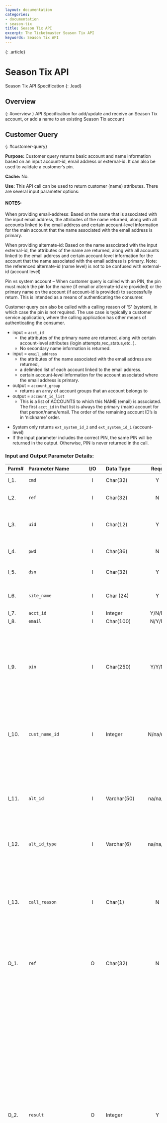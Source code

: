 ```yaml
---
layout: documentation
categories:
- documentation
- season-tix
title: Season Tix API
excerpt: The Ticketmaster Season Tix API
keywords: Season Tix API
---
```


{: .article}
# Season Tix API

Season Tix API Specification
{: .lead}

## Overview
{: #overview }
API Specification for add/update and receive an Season Tix account, or add a name to an existing Season Tix account

## Customer Query
{: #customer-query}

**Purpose:** Customer query returns basic account and name information based on an input account-id, email address or external-id.   It can also be used to validate a customer’s pin.

**Cache:** No.

**Use:** This API call can be used to return customer (name) attributes.  There are several input parameter options:

#### NOTES:
When providing email-address:  Based on the name that is associated with the input email address, the attributes of the name returned, along with all accounts linked to the email address and certain account-level information for the main account that the name associated with the email address is primary.

When providing alternate-id:  Based on the name associated with the input external-id, the attributes of the name are returned, along with all accounts linked to the email address and certain account-level information for the account that the name associated with the email address is primary.    Note: the referenced alternate-id (name level) is not to be confused with external-id (account level)

Pin vs system account – When customer query is called with an PIN, the pin must match the pin for the name (if email or alternate-id are provided) or the primary name on the account (if account-id is provided) to successfully return.  This is intended as a means of authenticating the consumer.    

Customer query can also be called with a calling reason of 'S' (system), in which case the pin is not required.    The use case is typically a customer service application, where the calling application has other means of authenticating the consumer.

-	input = `acct_id`
    *	the attributes of the primary name are returned, along with certain account-level attributes (login attempts,rec_status,etc. ).
    *	No secondary name information is returned.
-	input = `email_address`
    * the attributes of the name associated with the email address are returned,
    * a delimited list of each account linked to the email address.
    *	certain account-level information for the account associated where the email address is primary.
-	output = `account_group`
    *	returns an array of account groups that an account belongs to
-	output = `account_id_list`
    *	This is a list of ACCOUNTS to which this NAME (email) is associated.  The first `acct_id` in that list is always the primary (main) account for that person/name/email.  The order of the remaining account ID’s is in ‘nickname’ order.
	
+	System only returns `ext_system_id_2` and `ext_system_id_1` (account-level)
+	If the input parameter includes the correct PIN, the same PIN will be returned in the output.  Otherwise, PIN is never returned in the call.


### Input and Output Parameter Details:

|Parm#	| Parameter Name	     |I/O	   |Data Type  |	Reqd	| Description|
|:------|:---------------------|:-----:|:----------|:------:|:-----------|
|I_1.		|`cmd`	|I|	Char(32)	|Y|	Always "customer_query"  |
|I_2.		|`ref`	|I|	Char(32)	|N|	Reference attribute; echoed to result |
|I_3.		|`uid`	|I|	Char(12)	|Y|	User ID (used on connection to DB). <br/> Uid will be provided by TM |
|I_4.		|`pwd`	|I|	Char(36)	|N|	If password is passed, it will be enforced. |
|I_5.		|`dsn`	|I|	Char(32)	|Y|	Data Source Name (e.g. DB) to connect to |
|I_6.		|`site_name`	|I|	Char (24)	|Y|	Identifies the web-site the consumer is logging in from |
|I_7.		|`acct_id`	|I|	Integer	|Y/N/N| Account ID |
|I_8.		|`email`	|I|	Char(100)	|N/Y/N|	Email address |
|I_9.		|`pin`	|I|	Char(250)	|Y/Y/N|	Personal Identification Number (e.g. password). PIN must match either the consumer PIN (on account) –or- a "system" PIN that can be derived from the input email address or acct_id. |  
|I_10.		|`cust_name_id`	|I|	Integer	|N/na/na|	Used in conjunction with acct_id, to get the customer information that is not the primary information on the account. |
|I_11.		|`alt_id`	|I|	Varchar(50)	|na/na/Y|	Optional search by Alternate Id.  Only used if neither acct_id nor email is provided.   If this is provided, can further limit by alt_id_type. alt_id is ignored if email or acct_id is provided |
|I_12.		|`alt_id_type`	|I|	Varchar(6)	|na/na/N|	Only used with input of  alt_id |
|I_13.		|`call_reason`	|I|	Char(1)	|N|	A call reason of "S" means that it is a call generated by an external system, rather than the actual consumer.  For this call reason, the PIN is not required.  The consumer pin is also not returned in these cases. Required when only alt_id is provided. |
|O_1.		|`ref`	|O|	Char(32)	|N|	Reference attribute; echoed from request |
|O_2.		|`result`	|O|	Integer	|Y|	Result (return code) <br/>`0` – OK. Customer record found and returned <br/>`5020` – Account Locked – too many invalid attempts <br/>`5021` – Required input field not supplied <br/>`5022` – Account does not have a PIN established <br/>`5023` – PIN does not match <br/>`5024` – Account/Email not found <br/>`10681` – cust_name_id doesn’t exist on acct_id <br/>`10682` – cust_name_id doesn’t match email <br/>`10684` – No record for alt_id <br/>`10685` – Multiple records for alt_id (only value returned is list of acct_ids that alt_id is found on) <br/>`10699` – Temporary Password (PIN), must be updated <br/>`11775` - Email address not in valid state. <br/>All others – Internal error |
|O_3.		|`sql_code`	|O|	Integer	|Y|	SQL Return Code |
|O_4.		|`error_detail`	|O|	Varchar(250)	|N|	English description of any generated errors |
| |`customer`	|O|	Structure {	|Y|	Structure of  "customer" data |
|O_5.		|`acct_id`		||Integer	|Y|	Account ID |
|O_6.		|`name_first`	||	Char(40)	|N|	First Name |
|O_7.		|`name_mi`		||Char(40	|N|	Middle Initial |
|O_8.		|`name_last`	||	Char(80)	|Y/N|	Last Name.  Either Last Name or Company Name are required, depending on the value for name_type. |
|O_9.		|`title`		||Char(30)	|N|	Title |
|O_10.		|`company_name`||		Varchar(100)	|N/Y|	Company Name |
|O_11.		|`street_addr_1`||		Char(40)	|N|	Street Address – line 1 |
|O_12.		|`street_addr_2`||	Char(40)	|N|	Street Address – line 2 |
|O_13.		|`city`||		Char(20)	|N|	City |
|O_14.		|`state`||		Char(2)	|N|	State |
|O_15.		|`zip`||		Char(10)	|N|	Zip Code |
|O_16.		|`country`||		Char(8)	|N|	Country |
|O_17.		|`phone_day`||		Char(15)	|N|	Phone Number – daytime (not formatted – strip all spaces, dashes, parens, etc.) |
|O_18.		|`phone_eve`||		Char(15)	|N|	Phone Number – evening |
|O_19.		|`phone_fax`||		Char(10)	|N|	Phone Number – FAX |
|O_20.		|`phone_cell`||		Char(15)	|N|	Phone Number – Cell |
|O_21.		|`phone_alt1`||		Char(15)	|N|	Phone Number – alternate 1 | 
|O_22.		|`phone_alt2`||		Char(15)	|N|	Phone Number – alternate 2 |
|O_23.		|`email`||		Char(100)	|N|	E-mail address |
|O_24.		|`birth_date`||		Date	|N|	Birth date |
|O_25.		|`gender`||		Char(1)	|N|	Gender (Male, Female) |
|O_26.		|`ext_system_id_1`|| 		Char(10)	|N|	ID for linkage to an external system (1 of 2). This attribute is associated with an account. |
|O_27.		|`ext_system_id_2`|	|	Char(10)	|N|	ID for linkage to an external system (2 of 2). This attribute is associated with an account. |
|O_28.		|`add_date`| 	|	Date	|Y|	Date the customer was added to the system (Note that this column is not available to the Customer_Add or Customer_Update API calls) |
|O_29.		|`acct_type`| |		Char(20)	|Y|	Account type (Note that this column is not available to the Customer_Add or Customer_Update API calls) |
|O_30.		|`email_optout`|	|	Boolean	|N|	Option to not receive email from client (1 = Opt Out) |
|O_31.		|`email_deliv_opt`|	|	Char(1)	|N|	Option to how to get email delivered <br/>H – HTML <br/>T – Text |
|O_32.		|`text_on_mobile_phone`||		Boolean	|N|	Does this consumer allow text messages to be sent to their mobile phone? (0 = No, 1 = Yes) |
|O_33.		|`name_type`|	|	Char(1)	|N|	Is name an "I"ndividual or a "C"ompany <br/>** not allowed on customer_update. |
|O_34.		|`acct_access_level`|	|	Char(1)	|N|	AccountManager Access Level: "F" is full, "R" is restricted., other values TBD.  Defaults to "F" |
|O_35.		|`cust_name_id`||		Integer	|Y|	id of the customer. |
||	`array of alternate ids` |      |{|		| Alt_id_array |
|O_36.		|`alt_id_type`|		|Char(6)	|N|	Name of alternate ID. This attribute is associated with a customer name. |
|O_37.		|`alt_id`|		|Varchar(50)	|N|	Value of alternate ID. This attribute is associated with a customer name. |
|O_38.		|`alt_id_comment`|		|Varchar(100)	|N|	Comment associated with alternate ID |
|O_39.		|`alt_id_action`|		|Char(1)	|N|	Only applies to Customer_Update <br/> ‘A’ to add the alt_id (default)<br/> ‘D’ to delete an existing alt_id |
|         |   | |}  ||		** end of "alternate IDs ** (alt_id_array) |
|         |   | |}	||	** End of  "customer" structure ** |
|O_40.		|`logon_attempts`	|O|	Integer	|Y|	Number of invalid logon attempts  (including this attempt) | 
|O_41.		|`change_pin`	|O|	Boolean	|N|	Force the user to change their PIN (1 = Force change) |
|O_42.		|`other_info_1`	|O|	Char(100)	|N|	acct level free form information |
|O_43.		|`other_info_2`	|O|	Char(100)	|N|	acct level free form information |
|O_44.		|`other_info_3`	|O|	Char(100)	|N|	acct level free form information |
|O_45.		|`other_info_4`	|O|	Char(100)	|N|	acct level free form information |
|O_46.		|`other_info_5`	|O|	Char(100)	|N|	acct level free form information | 
|O_47.		|`other_info_6`	|O|	Char(100)	|N|	acct level free form information |
|O_48.		|`other_info_7`	|O|	Char(100)	|N|	acct level free form information |
|O_49.		|`other_info_8`	|O|	Char(100)	|N|	acct level free form information |
|O_50.		|`other_info_9`	|O|	Char(100)	|N|	acct level free form information |
|O_51.		|`other_info_10`	|O|	Char(100)	|N|	acct level free form information |
|O_52.		|`account_id_list`	|O|	Long varchar	|Y|	Comma delimited list of accounts that input acct id or email is found on.   Only meaningful when email or alt_id is input. |
|O_53.		|`account_nickname`	|O|	Varchar(40)	|Y|	List of Nicknames for account that this customer is associated with |
|O_54.		|`other_info_11`	|O|	Char(100)	|N|	acct level free form information |
|O_55.		|`other_info_12`	|O|	Char(100)	|N|	acct level free form information |
|O_56.		|`other_info_13`	|O|	Char(100)	|N|	acct level free form information |
|O_57.		|`other_info_14`	|O|	Char(100)	|N|	acct level free form information |
|O_58.		|`other_info_15`	|O|	Char(100)	|N|	acct level free form information |
|O_59.		|`other_info_16`	|O|	Char(100)	|N|	acct level free form information |
|O_60.		|`other_info_17`	|O|	Char(100)	|N|	acct level free form information |
|O_61.		|`other_info_18`	|O|	Char(100)	|N|	acct level free form information |
|O_62.		|`other_info_19`	|O|	Char(100)	|N|	acct level free form information |
|O_63.		|`other_info_20`	|O|	Char(100)	|N|	acct level free form information |
|O_64.		|`rec_status`	|O|	Varchar(20)	||	Rec Status |
|O_65.		|`rec_status_list`	|O|	Long Varchar	||	Comma delimited list of rec status that input acct id or email is found on. Only meaningful when Account_id_list is populated. |
|| `array of account group ids` 	| |{|		| account_groups |
|O_66.		|`account_group`		|Integer	|N|	Account Group ID (aka Membership ID) that this consumer is a member of |
|||       |}|    |		** end of "Account Group IDs" ** (account_groups) |


### Sample JSON Call - using [acct_id]:

{% highlight http %}
POST /url HTTP/1.1
Content-Type: application/json;

{
  "header": {
    "ver": 1,
    "src_sys_type": 2,
    "src_sys_name": "test",
    "archtics_version": "V999"
  },
  "command1": {
    "cmd": "customer_query",
    "ref": "optional-reference",
    "uid": "user99",
    "dsn": "apigee",
    "site_name": "vanilla",
    "acct_id": 100479,
    "call_reason": "S"
  }
}
{% endhighlight %}

### Sample JSON Call - using [alt_id] and [alt_id_type]:

{% highlight http %}
POST /url HTTP/1.1
Content-Type: application/json;

{
  "header": {
    "ver": 1,
    "src_sys_type": 2,
    "src_sys_name": "test",
    "archtics_version": "V999"
  },
  "command1": {
    "cmd": "customer_query",
    "uid": "user99",
    "dsn": "apigee",
    "alt_id": "LOYALTY-123",
    "alt_id_type": "LOY",
    "call_reason": "S"
  }
}
{% endhighlight %}

### Sample JSON Call - using [PIN]:
{% highlight http %}
POST /url HTTP/1.1
Content-Type: application/json;

{
  "header": {
    "ver": 1,
    "src_sys_type": 2,
    "src_sys_name": "test",
    "archtics_version": "V999"
  },
  "command1": {
    "cmd": "customer_query",
     "ref": "optional-123",
     "uid": "user99",
     "dsn": "apigee",
     "site_name": "vanilla",
     "acct_id": 100479,
     "pin": "123123"
  }
}
{% endhighlight %}

### Sample JSON Call - using [email address]:

{% highlight http %}
POST /url HTTP/1.1
Content-Type: application/json;

{
  "header": {
    "ver": 1,
    "src_sys_type": 2,
    "src_sys_name": "test",
    "archtics_version": "V999"
  },
  "command1": {
    "cmd": "customer_query",
    "ref": "optional-123",
    "uid": "user99",
    "dsn": "apigee",
    "site_name": "vanilla",
    "email": "john.q@mailinator.com ",
    "call_reason": "S"
  }
}
{% endhighlight %}

### Sample JSON Response [same JSON response for each of the API commands above]:

{% highlight http %}
HTTP/1.1 200 OK
Content-Type: application/json;charset=UTF-8

{
  "command1": {
      "cmd": "customer_query",
      "account_groups": [
        {
          "account_group": "0"
        },
        {
          "account_group": "1"
        }
      ],
      "logon_attempts": 0,
      "account_id_list": "100479",
      "customer": {
        "name_type": "I",
        "phone_fax": "5310869753",
        "name_mi": "Q",
        "add_date": "2016-04-11",
        "name_last": "Public",
        "email_deliv_opt": "H",
        "zip": "43201",
        "acct_access_level": "F",
        "acct_type": "Personal",
        "state": "OH",
        "acct_id": 100479,
        "owner_name": "John Q. Public",
        "cust_name_id": "2",
        "country": "USA",
        "name_first": "John",
        "email_optout": 0,
        "city": "Columbus",
        "text_on_mobile_phone": 0,
        "phone_day": "9876543210",
        "phone_eve": "7654321098",
        "street_addr_2": "Apt 307",
        "street_addr_1": "85 Treetop Lane",
        "email": "john.q@mailinator.com"
      },
      "change_pin": 0,
      "rec_status": "Active",
      "result": 0,
      "ref": "optional-reference",
      "sql_code": 0
    },
    "header": {
      "src_sys_type": 2,
      "archtics_version": "V999",
      "ver": 1,
      "src_sys_name": "test",
      "ats_version": "4.23.3",
      "result": 0
    }
}
{% endhighlight %}

## Event Details
{: #event-details}

**Purpose:** Returns a list of events and event attributes.

**Cache:**	Yes.  Refresh 1-2 times per day (depending on expected number of event updates)

**Use:** This API call can be used to return:

1.	All events in the database
2.	A specific event or list of events.
  - `event_filter_type` : "L"
  - `event_filter` : "EVENT01,EVENT02,EVENT03" (Note: no space after the comma)
3.	A specific number of events (e.g. 45)
  - `count` : 45
4.	A specific number of events (e.g. 200) starting with a specific event (e.g. EVENT999)
  - `prev_event_name` : "EVENT999",
  - `count`: 200
5.	All events in a specific item set
  - `event_filter_type` : "S"
  - `event_filter` : "2014_Basketball"


#### NOTES:
1.	The events are returned in alphabetical order by event_name.
2.	Plan events are also included in the result set.  The event_name parameter will be the Plan Name, and the `events_in_plan` array will display all events within that plan.

### Frequency of operation:
This API call can be made 1-2 times per day, or as Season Tix events are added or changed.

### Incremental or Comprehensive Data:
This API will return comprehensive data.

### Data Delivery:
  - Data content: the API will return a separate array of information for each event.
  - Approximate size of a single "record": about 750 characters per event
  - Retrieve the next "batch" of records:  use the `prev_event_name` input parameter
  - "last record" indicator: n/a
  - Request for previously received data:  n/a
  - Duplicate data: the calling system is responsible for de-duplicating data.
  - Time zone: All times are relative to the client's venue or arena.

### Input and Output Parameter Details:

|Parm#	| Parameter Name	     |I/O	   |Data Type  |	Reqd	| Description|
|:------|:---------------------|:-----:|:----------|:------:|:-----------|
|I_1.		|`cmd`	|I|	Char(32)	|Y|	Always “event_details”  |
|I_2.		|`ref`	|I|	Char(32)	|N| Reference attribute; echoed to result |
|I_3.		|`uid`	|I|	Char(12)	|Y|	User ID (used on connection to DB). <br/> Uid will be provided by TM |
|I_4.		|`dsn`	|I|	Char(32)	|Y|	Data Source Name (e.g. DB) to connect to (apigee) |
|I_5.		|`site_name`	|I|	Char (24)	|N|	Identifies the web-site the consumer is logging in from. <br/> If provided, then the list of events returned by this call will be limited to those in the organization to which this site is attached. If not provided, then all events will be returned. |
|I_6.		|`prev_event_name`	|I|	Char (8)|N| The last event name retrieved on the previous SP call.  This allows the SP to be called in a loop and return all events. Use spaces or NULL on the 1st call to get the 1st event |
| I_7.  |	`count`	|I| Integer	|N|	Limits the number of event records to be returned.  Default = 500.|
| I_8.  |	`event_filter`	|I|	Long Varchar	|N/Y|	Name of item set, or comma-delimited list of event names. <br/> If not provided, then all events will be returned. <br/> If event_filter_type = 'S', then event_filter will refer to an item set. <br/> If event_filter_type = 'L', then event_filter will contain a comma-delimited list of event names.|
| I_9.  |	`event_filter_type`|	I|	Char(1)|	N/Y|	Type of event filter Required if event_filter is included NULL = All events will be returned (current behavior) <br/> S = Event selector <br/> L = List of event names|
|O_1.		|`ref`	|O|	Char(32)	|N|	Reference attribute; echoed from request |
|O_2.		|`result`	|O|	Integer	|Y|	Result (return code) <br/>`5211` – Invalid “site_name” <br/>`5231` – No events found <br/>`11075` – Return data size exceeds 250000 byte limit <br/>All others – Internal error |
|O_3.		|`sql_code`	|O|	Integer	|Y|	SQL Return Code |
|O_4.		|`error_detail`	|O|	Varchar(250)	|N|	English description of any generated errors |
|O_5.		|`count`	|O|	Integer	|Y|	Actual number of event records returned|
|       |`customer`	|O|	Array [	|Y|	Array of event results |
|O_6.   | `event_name`	|O|	Char(8)	|Y|	Event name|
|O_7.   | `event_name_inet`	|O|	Varchar(50)	|Y|	Event name – specifically for online display|
|O_8.   |	`event_description`	|O|	Varchar(255)	|N|	Event description – specifically for online display|
|O_9.   |	`inet_event_text`	|O|	Long varchar	|N|	Event text.  Can be long description of event.|
|O_10.  |	`plan_type`	|O|	Char(1)	|Y|	Plan Type <br/>S = Same seat (static) plan <br/>N = Single event (not a plan)|
|O_11.  |`total_events`	|O|	Integer	|Y|	Number of events in a plan|
|O_12.  |`event_date`	|O|	Date	|N|	Event Date|
|O_13.	|`event_time`	|O|	Time	|N|	Event Time|
|O_14.	|`performer`	|O|	Char(50)	|Y|	Performer / opponent (sports) name|
|O_15.	|`organization`	|O|	Char(16)	|Y|	Owning organization|
|O_16.	|`venue_name`	|O|	Char(30)	|Y|	Arena (venue) Name|
|O_17.	|`manifest_name`	|O|	Char(64)	|Y|	Manifest Name|
|O_18.	|`season_name`  	|O|	Varchar(80)	|Y|	Season Name|
|O_19.	|`event_category`	|O|	char(1)	|Y|	Event category <br/>E	Event (standard, seated event) <br/>P	Parking <br/>O	Other |
|O_20.	|`event_duration`	|O|	Integer	|N| Approximate duration (in minutes) of the event |
|O_21.	|`url`	|O|	Char(255)	|N|	URL for linking to another site for additional event information |
|O_22.	|`major_cat`	|O|	char(64)	|N|	Event Major Category |
|O_23.	|`minor_cat`	|O|	char(64)	|N|	Event Minor Category |
|O_24.	|`thumbnail_image_name`	|O|	Varchar(100)	|N|	Image name – thumbnails. <br/> This name will be used to look up the actual image stored on the web side.|
|O_25.	|`small_image_name`	|O|	Varchar(100)	|N|	Image name - small |
|O_26.	|`large_image_name`	|O|	Varchar(100)	|N|	Image name - large |
|O_27.	|`allow_singles`	|O|	Char(1)	|Y|	N- Do not allow a transaction that would create a single seat. <br/>Y – It is permissible to create a single, but should still be avoided when possible. |
|O_28.	|`event_onsale_date`	|O|	datetime	|N|	Start date & time of when event is “on-sale”.  This is the INET on-sale, or the Season Tix on-sale if INET is not set.  If neither are set, no value is returned.  Format:  YYYY-MM-DD HH:MM |
|O_29.	|`event_offsale_date`	|O|	datetime	|N|	End date & time of when event is “off-sale” |
| |`events_in_plan`	|O|	Array [	|N|	Array of events in a static plan |
|O_30.  |`event_name`	|O|	Char(8)	|N|	Event Name |
|       |             | | &nbsp;&nbsp; ]   | |	** End of “events_in_plan” array ** |
|       |             | | ]	      | |	** End of “events” array **         |

>[Request](#req)
>[Response](#res)
{: .reqres}

{% highlight http %}
POST /url HTTP/1.1
Content-Type: application/json;

{
  "header": {
    "ver": 1,
    "src_sys_type": 2,
    "src_sys_name": "testing",
    "archtics_version": "V999"
  },
  "command1": {
    "cmd": "event_details",
    "event_filter": "Event01,Event02",
    "event_filter_type": "L",
    "uid": "user99",
    "dsn": "apigee"
  }
}
{% endhighlight %}

{% highlight http %}
HTTP/1.1 200 OK
Content-Type: application/json;charset=UTF-8

{
  "command1": {
    "count": 2,
    "result": 0,
    "events": [
      {
        "event_duration": 180,
        "organization": "VANILLA",
        "plan_type": "N",
        "event_description": "Apigee Test Event #1",
        "minor_cat": "BASKETBALL",
        "event_name": "EVENT01",
        "major_cat": "SPORTS",
        "total_events": 1,
        "multiple_seats_per_pid": "N",
        "season_name": "Apigee Testing Season",
        "allow_singles": "Y",
        "manifest_name": "Test Manifest",
        "event_time": "20:00",
        "venue_name": "Arena",
        "performer": "Opposing Team #1",
        "event_category": "E",
        "event_date": "2016-05-01",
        "archtics_venue_id": "1"
      },
      {
        "event_duration": 180,
        "organization": "VANILLA",
        "plan_type": "N",
        "event_description": "Apigee Test Event #2",
        "minor_cat": "BASKETBALL",
        "event_name": "EVENT02",
        "major_cat": "SPORTS",
        "total_events": 1,
        "multiple_seats_per_pid": "N",
        "season_name": "Apigee Testing Season",
        "allow_singles": "Y",
        "manifest_name": "Test Manifest",
        "event_time": "18:00",
        "venue_name": "Arena",
        "performer": "Opposing Team #2",
        "event_category": "E",
        "event_date": "2016-06-01",
        "archtics_venue_id": "1"
      }
    ],
    "cmd": "event_details",
    "sql_code": 0
  },
  "header": {
    "src_sys_type": 2,
    "archtics_version": "V999",
    "ver": 1,
    "src_sys_name": "testing",
    "ats_version": "4.23.3",
    "result": 0
  }
}
{% endhighlight %}


## Event Search
{: #event-search}

**Purpose:** Returns attributes about events that occur within a specified date range.

**Cache:**	Yes.

#### NOTES:
The caller can restrict the data returned by including optional input parameters, like "end_date" and "season_name" and "num_seats", etc.  This will reduce the number of events returned in the response.

The list of classes in the "hold_classes" output array will be restricted to those Season Tix classes for which the caller (uid) has privileges.

The list of classes in the "avail_classes" output array will be restricted to those Season Tix classes which are available for sale.

The Season Tix Sell Location Rules are not considered for this API call.

If start_date is omitted, default start_date is today's date.  If end_date is omitted, end_date is 90 days after start_date.

The system is optimized to search for specific Hold_Class values.  It is highly recommended that all calls include a valid “hold_classes” input parameter.  If the “hold_classes” parameter is not provided, the API response may be delayed by up to 2 minutes for a large database.


### Frequency of operation:
This API call can be made as needed, in accordance with the agreement between Ticketmaster and the caller.

### Incremental or Comprehensive Data:
This API will return comprehensive data.  The response data is intended to replace all previous data responses.

### Data Delivery:
  -	Data content: the API will return a separate array of information for each event that occurs within the date range specified.
  -	Approximate size of a single "array": varies from 100 to 1,000 characters
  -	Retrieve the next "batch" of records:  n/a
  -	"last record" indicator: n/a
  -	Request for previously received data:  repeat the API call
  -	Duplicate data: the calling system is responsible for de-duplicating data.
  -	Time zone: all times are relative to the client’s location.

### Error Messages:
These are no error messages that are unique to this API call.

### Input and Output Parameter Details:

|Parm#	| Parameter Name	     |I/O	   |Data Type  |	Reqd	| Description|
|:------|:---------------------|:-----:|:----------|:------:|:-----------|
| I_1. |	`cmd`	|I|	Char(32)	|Y|	Always "event_search" |
| I_2. |	`ref`	|I|	Char(32)	|N|	Reference attribute; echoed to result |
| I_3. |	`uid`	|I|	Char(12)	|Y|	User ID (used on connection to DB). (user99) |
| I_4. |	`pwd`	|I|	Char(36)	|N|	If password is passed, it will be enforced |
| I_5. |	`dsn`	|I|	Char(32)	|Y|	Data Source Name (e.g. DB) to connect to (apigee) |
| I_6. |	`site_name`	|I|	Char (24)	|N|	Identifies the web-site the consumer is logging in from. If provided, it will be used to search for events and will be authenticated. |
| I_7. |	`organization`	|I|	Char(32)	|N|	Name of the organization to which the events belong. |
| I_8. |	`start_date`	|I|	Date	|N|	Start date (event must begin after this date). Default:  Today’s date |
| I_9. |	`end_date`	|I|	Date	|N|	End date (event must begin before this date). Default:  3 months from start_date |
| I_10. |	`venue_name`	|I|	Char(32)	|N|	Venue name |
| I_11. |	`season_name`	|I|	Char(32)	|N|	Season name (can be used for series) |
| I_12. |	`hold_class`	|I|	Char(20)	|N|	(Hold) class name (limited to a single hold_class) |
| I_13. |	`num_seats`	|I|	Integer	|N|	Desired number of seats.  Events will only be returned if there are contiguous seats >= the input num seats |
| I_14. |	`acct_id`	|I|	Integer	|N|     |
| I_15. |	`hold_classes`	|I|	Array[]	|N|	To be used if the caller is filtering on multiple hold classes.<br />Array of hold_classes, refer to the sample request below for format of the array.<br />If both "hold_class" and "hold_classes" fields are provided, "hold_class" field will be ignored.|
| O_1. |	`ref`	|O|	Char(32)	|N|	Reference attribute; echoed from request |
| O_2. |	`result`	|O|	Integer	|Y|	Result (return code) <br />`0`	– OK. Search successful and events returned <br />`5211` – Required input field not supplied or invalid <br />`5211` – Invalid site_name <br />`5212` – No events found meeting input criteria <br />`all others` – Internal error |
| O_3. |	`sql_code`	|O|	Integer	|Y|	SQL Return Code |
| O_4. |	`error_detail`	|O|	Varchar(250)	|N|	English description of any generated errors |
|      |	`events`	|O|	Array [	|Y|	Array of event results |
| O_5. |	`event_name`	|O|	Char(8)	|Y|	Event name |
| O_6. |	`availability`	|O|	Boolean	|Y|	Availability indicator <br/>`0` – no seats available (either sold out or nothing matching input criteria) <br />`1` – seats are available |
|      |	`avail_class`		| | Array [	|N|	Array of hold classes with available seats |
| O_7. |	`avail_class`	|O|	Char(20)	| |	(hold) class name with available seats |
|      |               | |&nbsp;&nbsp; ]||	** End of "avail_class" array ** (inner array)|
|      |               | | ]	          ||	** End of "events" array **|
|      |	`hold_classes` ||		Array [	|Y|	Array of all hold classes that were searched |
| O_8. |	`hold_classes`	|	| Char(20) |	|	All hold classes that were searched |
|      |                  | | ]        |  | ** End of hold_classes" array** |

### Sample JSON Call/Response [with start and end dates]:

>[Request](#req)
>[Response](#res)
{: .reqres}

{% highlight http %}
POST /url HTTP/1.1
Content-Type: application/json;

{
  "header": {
    "ver": 1,
    "src_sys_type": 2,
    "src_sys_name": "test",
    "archtics_version": "v999"
  },
  "command1": {
    "cmd": "event_search",
    "ref": "1AB2C3",
    "uid": "USER99",
    "dsn": "APIGEE",
    "start_date": "2016-05-01",
    "end_date": "2016-06-31"
  }
}
{% endhighlight %}

{% highlight http %}
HTTP/1.1 200 OK
Content-Type: application/json;charset=UTF-8

{
    "command1": {
        "cmd": "event_search",
        "hold_classes": [
            "DIST-OPEN",
            "DIST-1HOLD",
            "DIST-2HOLD",
            "DIST-3HOLD",
            "DIST-4HOLD",
            "DIST-5HOLD",
            "DIST-6HOLD",
            "DIST-7HOLD",
            "DIST-8HOLD",
            "DIST-DHOLD",
            "DIST-EHOLD",
            "DIST-FHOLD",
            "DIST-HOLD",
            "DIST-REFUND",
            "DIST-===",
            "DIST-CLASSON",
            "DIST-RETURNS",
            "DIST-OQUAL",
            "DIST-1QUAL",
            "DIST-2QUAL",
            "DIST-3QUAL",
            "DIST-4QUAL",
            "DIST-5QUAL",
            "DIST-6QUAL",
            "DIST-7QUAL",
            "DIST-8QUAL",
            "DIST-DQUAL",
            "DIST-EQUAL",
            "DIST-FQUAL",
            "DIST-HQUAL",
            "DIST-KQUAL",
            "DIST-RQUAL",
            "OPEN",
            "PREFERRED",
            "SUITES",
            "OUTHOLD",
            "REMOVABLE",
            "DOQ-WHEELCHAIR",
            "DOQ-COMPANION",
            "DOQ-SIGHT/HEARING",
            "DOQ-LIMITED MOBILITY",
            "KILL"
        ],
        "events": [
            {
                "event_name": "EVENT01",
                "avail_class": [
                    "OPEN"
                ],
                "availability": 1
            },
            {
                "event_name": "EVENT02",
                "avail_class": [
                    "OPEN"
                ],
                "availability": 1
            }
        ],
        "result": 0,
        "ref": "1AB2C3",
        "sql_code": 0
    },
    "header": {
        "src_sys_type": 2,
        "archtics_version": "v999",
        "ver": 1,
        "src_sys_name": "test",
        "ats_version": "4.23.3",
        "result": 0
    }
}
{% endhighlight %}


### Sample JSON Call/Response [with start and end dates and invalid hold_class]:

>[Request](#req)
>[Response](#res)
{: .reqres}

{% highlight http %}
POST /url HTTP/1.1
Content-Type: application/json;

{
  "header": {
    "ver": 1,
    "src_sys_type": 2,
    "src_sys_name": "test",
    "archtics_version": "v999"
  },
  "command1": {
    "cmd": "event_search",
    "ref": "1AB2C3",
    "uid": "USER99",
    "dsn": "APIGEE",
    "hold_class": "foobar",
    "start_date": "2016-05-01",
    "end_date": "2016-06-31"
  }
}
{% endhighlight %}

{% highlight http %}
HTTP/1.1 200 OK
Content-Type: application/json;charset=UTF-8

{
  "command1": {
    "error_detail": "No valid classes",
    "result": 10535,
    "ref": "1AB2C3",
    "cmd": "event_search",
    "sql_code": 100
  },
  "header": {
    "src_sys_type": 2,
    "archtics_version": "v999",
    "ver": 1,
    "src_sys_name": "test",
    "ats_version": "4.23.3",
    "result": 0
  }
}
{% endhighlight %}


### Sample JSON Call/Response [with limited hold_classes]:

>[Request](#req)
>[Response](#res)
{: .reqres}

{% highlight http %}
POST /url HTTP/1.1
Content-Type: application/json;

{
  "header": {
    "ver": 1,
    "src_sys_type": 2,
    "src_sys_name": "test",
    "archtics_version": "v999"
  },
  "command1": {
    "cmd": "event_search",
    "ref": "1AB2C3",
    "uid": "USER99",
    "dsn": "APIGEE",
    "hold_classes": [
      "OPEN",
      "suites"
    ],
    "start_date": "2016-05-01",
    "end_date": "2016-06-31"
  }
}
{% endhighlight %}

{% highlight http %}
HTTP/1.1 200 OK
Content-Type: application/json;charset=UTF-8

{
  "command1": {
    "cmd": "event_search",
    "hold_classes": [
      "OPEN",
      "SUITES"
    ],
    "events": [
      {
        "event_name": "EVENT01",
        "avail_class": [
          "OPEN",
          "SUITES"
        ],
        "availability": 1
      },
      {
        "event_name": "EVENT02",
        "avail_class": [
          "OPEN"
        ],
        "availability": 1
      }
    ],
    "result": 0,
    "ref": "1AB2C3",
    "sql_code": 0
  },
  "header": {
    "src_sys_type": 2,
    "archtics_version": "v999",
    "ver": 1,
    "src_sys_name": "test",
    "ats_version": "4.23.3",
    "result": 0
  }
}
{% endhighlight %}



## PING
{: #ping}

**Purpose:** Confirms system connectivity and server status.

**Cache:** No.

**USE:** This API call can be used to test general connectivity to a database.

#### NOTES:
This call can be used as a mechanism to make sure connectivity is available to a database.

### Requirements:
none

### Frequency of operation:
This API call can be made as often as needed, based on mutual agreement between TM and the caller.

### Incremental or Comprehensive Data:
This API will return comprehensive data.

### Data Delivery:
  -	Data content: the API will return all data as it pertains to system health.
  -	Approximate size of a single "record": approximately 550 characters.
  -	Retrieve the next "batch" of records:  n/a
  -	"last record" indicator: n/a
  -	Request for previously received data:  n/a
  -	Duplicate data: n/a
  -	Time zone: n/a

### Error Messages:
These are no error messages that are unique to this API call.

### Input and Output Parameter Details:

|Parm#	| Parameter Name	     |I/O	   |Data Type  |	Reqd	| Description|
|:------|:---------------------|:-----:|:----------|:------:|:-----------|
| I_1. |`	cmd	`|I|	Char(32)	|Y|	Always "ping" |
| I_2. |`	ref	`|I|	Char(32)	|N|	Reference attribute; echoed to result |
| I_3. |`	uid	`|I|	Char(12)	|Y|	User ID (used on connection to DB). (user99) |
| I_4. |`	pwd	`|I|	Char(36)	|N|	If password is passed, it will be enforced. |
| I_5. |`	dsn	`|I|	Char(32)	|Y|	Data Source Name (e.g. DB) to connect to (apigee) |
| O_1. |`	ref	`|O|	Char(32)	|N|	Reference attribute; echoed from request |
| O_2. |`	result	`|O|	Integer	|Y|	Result (return code) <br />`0` – OK.  Ping successful <br />`all others` – Internal error |
| O_3. |`	sql_code	`|O|	Integer	|Y|	SQL Return Code |
| O_4. |`	error_detail	`|O|	Varchar(250))	|N|	English description of any generated errors |
| O_5. |`	system_available	`|O|	Boolean	|Y|	Flags if system is available for requests |
| O_6. |`	digit_available	`|O|	Boolean	|Y|	Flags if system is available for Digit (e.g. sending/retrieving seats from the Host) |
| O_7. |`	cpu_load	`|O|	Integer	|Y|	CPU load of server (if server is a multi-processor, this is the average load of all processors) |
| O_8. |`	cpu_usage	`|O|	Decimal(12,6)	|Y|	CPU usage of server process (in milli-seconds) |
| O_9. |`	db_connections	`|O|	Integer	|Y|	Active DB connections |
| O_10. |`	active_requests	`|O|	Integer	|Y|	Number of Server Threads actively handling a request |
| O_11. |`	unscheduled_requests	`|O|	Integer	|Y|	Number of requests queued up waiting for an available Server Thread |
| O_12. |`	db_name	`|O|	Varchar(20)	|Y|	Database Name as defined by ticketing server |

>[Request](#req)
>[Response](#res)
{: .reqres}

{% highlight http %}
POST /url HTTP/1.1
Content-Type: application/json;

{
    "header": {
        "ver": 1,
        "src_sys_type": 2,
        "src_sys_name": "testing",
        "archtics_version": "V999"
    },
    "command1": {
        "cmd": "ping",
        "uid": "user99",
        "dsn": "apigee"
    }
}
{% endhighlight %}

{% highlight http %}
HTTP/1.1 200 OK
Content-Type: application/json;charset=UTF-8

{
  "command1": {
    "active_requests": 1,
    "cmd": "ping",
    "system_available": 0,
    "cpu_load": 1,
    "digit_available": 0,
    "db_name": "apigee",
    "cpu_usage": 76219.19,
    "unscheduled_requests": 0,
    "db_connections": 10,
    "result": 0,
    "sql_code": 0
  },
  "header": {
    "src_sys_type": 2,
    "archtics_version": "V999",
    "ver": 1,
    "src_sys_name": "testing",
    "ats_version": "4.23.3",
    "result": 0
  }
}
{% endhighlight %}



## Seats Sold
{: #seats-sold}

**Purpose:** Seats Sold returns seats currently sold to an account.

For every block of seats sold onto the specified account at the time of the query, the following is returned: `event/section/row/first-seat/num-seats` along with associated block-level attributes such as price code, purchase price, seat status, action-ability, primary/secondary, transaction date, more…. Seat-status indicates whether the seat is available for action, has been forwarded or invited, been posted or resold, transferred to PID, etc. Action-ability determines whether the seats are enabled for printing (to TicketFast or xfer to PID), forwarding, resale, exchange etc.

In addition to block-level attributes, certain seat-level attributes are returned. These include an array of attendance indicators per block of seats (one per seat) and an array of barcodes per block. The barcodes will only be provided if the timeframe of the request is within the Tickets-ready window for the client.

Some callers do not want, or need, to see all events for an account.   They may only be interested in events in the future, events eligible for resale, etc.    Various filters are available to limit the domain of events returned, including starting-event-date, ending-event-date, based on action-ability, an enumerated list of event, and item-set based such as inet-sold, ticket-forward-events and resale-events.   These filters can be used concurrently and seats will be returned for events meeting ANY (“or” condition) of the filters specified.

Due to the potentially large datasets that can be returned, two mechanisms are provided for “chunking” the returned data.   The first is for the caller to specify the maximum number of records returned (“Count”). The second is for the caller to specify the last `event/section/row/seatblock` that was returned; the API will return the next chunk of data starting at the next record.

**Cache:**	no.

**USE:** Determine what plan, event(s), and seat locations are sold on to an account and what type of action (if any) can be taken against those seats.

#### NOTES:
  -	Pre-Defined Event Selectors;
    +	Forward = INET_FORWARD
    +	Resale = INET_RESALE
    +	Add Credit = INET_ADD_VALUE
    +	Print = INET_PRINT
    +	Club Group = INET_CLUB_GROUP
  -	Host seat sales are returned if a database table is configured properly (t_defaults; 'Seats_Sold - Host Sales Enabled' = Y.
  -	Although not required, it is highly recommended that the AM_Client_ID be included in the call.  If not, some data inconsistencies may arise.



### Frequency of operation:
This API call can be made as needed to discover seats sold to a customer account.

### Incremental or Comprehensive Data:
Comprehensive

### Data Delivery:
  -	Data content: the API will return a separate array of information for each service charge.
  -	Approximate size of a single "record": varies; an array for a typical block of 2 seats returns approximately 1,500 bytes of data.
  -	Retrieve the next "batch" of records:  n/a
  -	"last record" indicator: n/a
  -	Request for previously received data:  n/a
  -	Duplicate data: the calling system is responsible for de-duplicating data.
  -	Time zone: all time zones are relative to the client's venue.


### Error Messages:
See error messages in the output section.

### Input and Output Parameter Details:

|Parm#	| Parameter Name	     |I/O	   |Data Type  |	Reqd	| Description|
|:------|:---------------------|:-----:|:----------|:------:|:-----------|
| I_1. | `cmd`	|I|	Char(32)	|Y|	Always "seats_sold" |
| I_2. | `ref`	|I|	Char(32)	|N|	Reference attribute; echoed to result |
| I_3. | `uid`	|I|	Char(12)	|Y|	User ID (used on connection to DB). Uid will be provided by TM |
| I_4. | `pwd`	|I|	Char(36)	|N|	If password is passed, it will be enforced. |
| I_5. | `dsn`	|I|	Char(32)	|Y|	Data Source Name (e.g. DB) to connect to (apigee) |
| I_6. | `acct_id`	|I|	Integer	|Y|	Account ID – must already exist |
| I_7. | `item_set`	|I|	Char(20) |N|	Team-defined identifier for specifying which events are to display on the account <br/>Default:  INET_SOLD |
| I_8. | `forwarding_event_selector`	|I|	Char(20) |N|	Event Selector of events that are valid for forwarding <br /> Default:  INET_FORWARD |
| I_9. | `resale_event_selector`	|I|	Char(20) |N|	Event Selector of events that are valid for resale <br />Default:  INET_RESALE |
| I_10. | `add_credit_event_selector`	|I|	Char(20) |N|	Event Selector of events that are valid for adding credit to the tickets <br />Default:  INET_ADD_VALUE |
| I_11. | `print_event_selector`	|I|	Char(20) |N|	Event Selector of events that are valid for printing.  This includes printing to TicketFast, and also transferring to a card. <br /> Default:  INET_PRINT |
| I_12. | `prev_event_name	`|I|	Char(8) |N|	The last event name retrieved on the previous SP call.  This allows the API to be called in a loop and return all events. <br />Use spaces (or NULL) on the 1st call (to get the 1st event)|
| I_13. | `prev_section_name`	|I|	Char(6) |N|	The last section name retrieved on the previous API call. |
| I_14. | `prev_row_name	`|I|	Char(4) |N|	The last row name retrieved on the previous API call.|
| I_15. | `prev_seatnum	`|I|	Integer |N|	The last seat number retrieved on the previous  API call. |
| I_16. | `count	`|I|	Integer |N|	Number of records to be returned by the API call. Limits the number of details to be returned |
| I_17. | `status_filter	`|I|	Char(1) |N|	Filters the records to be returned by seat "status". If status_filter is N then printcount should be 0 and InetDeliveryMethod should be 'TF' for the records to be returned. If no status_filter is passed, it takes a default value of 'A' <br />`A` – All records (default) <br />`N` – Unprinted tickets only <br />`Others` – TBD |
|       |	`event_filter`	| |   Array[ |N|	Array of event_filter |
| I_18. | `event_filter`	|I|	Char(8) |N|	Events that are desired to be returned.  This filters the results down to these events only. |
|||| ] |||
| I_19. | `amclient_id	`|I|	Char(24) |N|	AccountManager client ID (aka Team ID) |
| I_20. | `club_group_event_selector	`|I|	Char(20) |N|	Event Selector of events that are open for Club (Student) Group signup <br />Default:  INET_CLUB_GROUP |
|| `section_filter`	| |	Array[ |N|	Array of section_filter |
| I_21. | `section_filter	`|I|	Char(6) |N|	Sections that are desired to be returned. This filters the results down to these sections only.|
|||| ] |||
||	`row_filter`	    ||	Array[ |N|	Array of row_filter |
| I_22. | `row_filter	`|I| 	Char(4) |N|	Rows that are desired to be returned. This filters the results down to these rows only. |
|||| ] |||
||	`seat_num_filter`	||	Array[ |N|	Array of seat_num_filter |
| I_23. | `seat_num_filter	`|I|	Integer |N|	Seat_num that are desired to be returned. This filters the results down to blocks that CONTAIN these seat_nums only; i.e.:"seat_num" does not mean "first_seat", but rather an atomic seat that is included in the block. |
|||| ] |||
||	`action _filter`	||	Array[ |N|	Array of action _filter |
| I_24. | `action_filter	`|I|	Char(1) |N|	(List of) actions: <br/>`F`orward/transfer allowed<br/>`R`esale allowed<br/>`P`rint To TF allowed<br/>`A`dded Credit allowed transfer to `C`ard/PID allowed<br/>`E`xchange Allowed<br/> NULL/<blank> - All actions (default) |
|||| ] |||
| I_25. | `start_date	`|I|	Date |N|	Start date (event must begin on or after this date) |
| I_26. | `end_date	`|I|	Date |N|	End date (event must end on or before this date) |
| O_1. | `result	`|O|	Integer |	|	Return Code <br/>`0` - OK. <br/>`5061` - Required input value not supplied <br/>`5069` - No blocks found |
| O_2. | `sql_code	`|O|	Integer ||		Result (SQL return code) |
| O_3. | `error_desc	`|O|	Varchar(250)	||	Error Description |
| O_4. | `count	`|O|	Integer ||		Counter |
|| Array of Seats		|| Array [		|| Outer array (level 1) |
| O_5. | `event_name	`|O|	Char(8)	||	Event Name |
| O_6. | `add_date_time	`|O|	datetime		||Event purchase date/time |
| O_7. | `section_name	`|O|	Char(6)		||Section Name |
| O_8. | `row_name	`|O|	Char(4)	||	Row Name |
| O_9. | `seat_num	`|O|	Integer ||		Starting seat number |
| O_10. | `num_seat	`|O|	Integer ||		Number of seats in this block |
| O_11. | `last_seat	`|O|	Integer ||		Ending seat number |
| O_12. | `seat_increment	`|O|	Integer ||		Seat Increment|
| O_13. | `price_code	`|O|	Char(3)	||	Price Code |
| O_14. | `full_price	`|O|	Dec(12,2)	||	Full Price, no discounts or surcharges (per seat) |
| O_15. | `block_full_price	`|O|	Dec(12,2)	||	Full Price (whole block) |
| O_16. | `purchase_price	`|O|	Dec(12,2)	||	Purchase Price (per seat) |
| O_17. | `block_purchase_price	`|O|	Dec(12,2)	||	Purchase Price (whole block) |
| O_18. | `section_type	`|O|	Char(1)	||	Section Type – Indicates if the section is a suite <br/>`N` = Standard <br/>`S` = Suite <br/>`C` = Club |
| O_19. | `seat_type	`|O|	Char(1)		|| Seat Type - Indicates if the seat is a "Suite Additional" seat (e.g. Standing Room Only) <br/>`N` – Standard Seat <br/>`S` – Standing Room Only <br/>`G` – General Admission Pass (Future Use)|
| O_20. | `seat_status_ind	`|O|	Char(1)	||	Status of the Seat<br/>`A` - Active<br/>`F` – Tickets have been forwarded<br/>`I` – Invitation for web pickup<br/>`Q` - Tickets are Posted for resale (exchange)<br/>`R` – Tickets have been resold (exchange)<br/>`C` - Tickets have been transferred to a card<br/>`S` - Tickets have added credit and export file has already been sent/generated<br/>`T` – Tickets have been reassigned to another account via secondary market.<br/>`G` – Club (Student) Group joined<br/>`H` – Tickets have been forwarded to a charity<br/>`L` – Tickets are Locked, no action allowed (Forced PID or Forced WC)<br/>`P` - Tickets are pending, no action allowed |
| O_21. | `forwarding_allowed_ind	`|O|	Char(1)	||	Can this ticket be forwarded? <br/>`0` – Yes.  Ticket can be forwarded (No charge); Account has free forwarding privilege<br/>`1` – Yes.  Ticket can  be forwarded (No charge); Account gets for free, but client will get charged (via reconciliation)<br/>`3` – No.  Tickets for sale on 3rd party site<br/>`B` 	– No. Event is NOT barcoded<br/>`D` 	– No. Event Date has past or time too close<br/>`E` – No. Event is NOT in the Event Selector; Not allowed by the client<br/>`F` – No. Tickets have already been forwarded<br/>`G` – No.  Club (Student) Group joined<br/>`H` – No.  Tickets have been forwarded to charity<br/>`L` – Tickets are Locked, no action allowed (Forced PID or Forced WC)<br/>`N` – No.  Product is not enabled<br/>`P` – No. Tickets are not fully paid<br/>`Q`	– Tickets are Posted for resale (exchange)<br/>`R` 	– No. Tickets have been resold<br/>`S` – No. Block has added credit and export file has already been sent<br/>`V` – No - Non expandable plan<br/>`X`	– No. Customer is restricted<br/>`Y` 	– Yes, ticket can be forwarded<br/>`Z` – Yes. Ticket can be forwarded (No charge); Event has no forwarding fees |
| O_22. | `resale_allowed_ind	`     |O|	Char(1)	||	Can this ticket be resold to another buyer.<br/>`$` 	– No. Comp tickets cannot be resold<br/>`0` (zero) – No.  Tickets have not been printed (Applicable to ResaleSystem "SH")<br/>`3` – No.  Tickets for sale on 3rd party site<br/>`A` – No.  Tickets have Added Credit assigned<br/>`B`	– No. Event is NOT barcoded<br/>`C` – No. Price Code is not allowed for Resale<br/>`D` 	– No. Event Date has past or time too close<br/>`E` 	– No. Event is NOT in the Event Selector; (Not allowed by the client)<br/>`F` 	– No. Tickets have already been forwarded<br/>`G` – No.  Club (Student) Group joined<br/>`H` – No.  Tickets have been forwarded to charity<br/>`L` – Tickets are Locked, no action allowed; (Forced PID or Forced WC)<br/>`N` – No.  Product is not enabled<br/>`P` 	– No. Tickets are not fully paid<br/>`Q`	–  Tickets are Posted for resale (exchange)<br/>`R` 	– No. Tickets have been resold<br/>`V` –  No - Non expandable plan<br/>`X` 	– No. Customer is restricted<br/>`Y` 	– Yes, ticket eligible for resale |
| O_23. | `print_to_tf_allowed_ind	`|O|	Char(1)	||	Can this ticket be Printed to TicketFast?<br/>`0` (zero)  – No.  At least one seat has NOT been printed, and "1st-time print from AM" is not allowed (system setting).<br/>`3` – No.  Tickets for sale on 3rd party site<br/>`B` 	– No. Event is NOT barcoded<br/>`C`	- No.	Tickets have been transferred to a card<br/>`D` 	– No. Event Date has past or time too close<br/>`E` 	– No. Event is NOT in the Event Selector; (Not allowed by the client)<br/>`F` 	– No. Tickets have already been forwarded<br/>`G` – No.  Club (Student) Group joined<br/>`H` – No.  Tickets have been forwarded to charity<br/>`J` – No. Delivery method NOT enabled in atleast one of the Buy flows: INET_BUY, INET_EXCHANGE, INET_UPGRADE, and any other INET_% (sell location)<br/>`L` – Tickets are Locked, no action allowed (Forced PID or Forced WC)<br/>`N` – No.  Product is not enabled<br/>`P` 	– No. Tickets are not fully paid<br/>`Q`	– Tickets are Posted for resale (exchange)<br/>`R` 	– No. Tickets have been resold<br/>`S` – No. Block has added credit and export file has already been sent<br/>`U`	- No.  Seats have already been printed (by AM or other "user"), and number of AM reprints will exceed AM reprint limit<br/>`V` – No - Non expandable plan<br/>`X` 	– No. Customer is restricted<br/>`Y` 	– Yes, ticket can be printed as TF tickets<br/>`Z` – Yes, ticket can be printed.  Do not apply fees.|
| O_24. | `transfer_to_card_allowed_ind	`|O|	Char(1)	||	Can this ticket be Transferred to Card (or PID)?<br/>`Y`   - Yes. ticket eligible for printing<br/>`D`   - No. Event Date has past or time too close<br/>`B`   - No. Event is NOT barcoded<br/>`E`   - No. Event is NOT in the Event Selector (Not allowed by the client)<br/>`P`   - No. Tickets are not fully paid<br/>`X`   - No. Customer is restricted<br/>`F`   - No. Tickets has already been forwarded<br/>`R`   - No. Tickets has been resold<br/>`S`   - No. Block has added credit and export file has already been sent<br/>`C`   - No. Tickets has been transfered to a card<br/>`N`   - No. Event/Event does not allow PID cards<br/>`3`  – No.  Tickets for sale on 3rd party site<br/>`G`  – No.  Club (Student) Group joined<br/>`H`  – No.  Tickets have been forwarded to charity<br/>`L`  – Tickets are Locked, no action allowed (Forced PID or Forced WC)<br/>`Q`  - Tickets are Posted for resale (exchange)<br/>`J`  - No. Delivery method NOT enabled in atleast one of the Buy flows: INET_BUY, INET_EXCHANGE, INET_UPGRADE, and any other INET_% (sell location)<br/>`V`  - No - Non expandable plan |
||	`array of attended` (attended_seats)	||	Array [	||	Inner array (level 2) |
| O_25. | `attended_seat	`|O|	varchar(250)	||	seat numbers that attended the game.|
|||| ] ||		** End of "Attended_Seat" (level 2) array **|
| O_26. | `master_event_name	`|O|	char(8)	||	The master event for this event.|
| O_27. | `email_addr	`|O|	char(100)	||	Email address of recipient account|
| O_28. | `market_ind	`|O|	char(1)	||	Indicator if this ticket is a primary market ticket or secondary market<br/>`P` (default) – Primary market ticket<br/>`S` – Secondary market ticket<br/>`H` - Retail ticket (Host) |
| O_29. | `plan_name	`|O|	char(8)	||	If seats are purchased as part of a plan, this is the plan name, otherwise null |
| O_30. | `purchase_date	`|O|	Date	||	Date when ticket(s) were purchased on the primary market OR received on the secondary market |
| O_31. | `exchange_allowed_ind	`|O| 	char(1)		|| Can this seat be exchanged?<br/>`0` – Yes.  Ticket can be exchanged (No charge); Account has free exchange privilege<br/>`1` -  Yes.  Ticket can  be exchanged (No charge); Account gets for free, but client will get charged (via reconciliation)<br/>`3` – No.  Tickets for sale on 3rd party site<br/>`B` 	– No. Event is NOT barcoded<br/>`D` 	– No. Event Date has past or time too close<br/>`E` 	– No. Event’s exchange_price_opt flag is set to ‘N’ (Not allowed by the client)<br/>`F` 	– No. Tickets have already been forwarded<br/>`G` – No.  Club (Student) Group joined<br/>`H` – No.  Tickets have been forwarded to charity<br/>`L` – Tickets are Locked, no action allowed (Forced PID or Forced WC)<br/>`N` – No.  Product is not enabled<br/>`P` 	– No. Tickets are not fully paid<br/>`Q` - Tickets are Posted for resale (exchange)<br/>`R` 	– No. Tickets have been resold<br/>`S` – No. Block has added credit and export file has already been sent<br/>`X` 	– No. Customer is restricted<br/>`Y` 	– Yes, ticket can be exchanged |
| O_32. | `ticket_type_code	`|O|	char(3)		|| Ticket Type |
||	Array of `atomic_seats` (atomic_seats)	|| Array [	||	Inner array (level 2)(each atomic seat corresponding value will be delim. by ^) |
| O_33. | `atomic_seat	`|O|	varchar(100)	||	Seat number |
| O_34. | `barcode	`|O|	char(20)	||	The barcode for each ticket. Only provided if tickets are eligible for Resale or Transfer <br/>To clarify,  barcode is not returned if it's anything other than resale or forward ('Y','Q') |
| O_35. | `ticket_status	`|O|	char(2)	||	Current Status of Atomic Seat <br/>`XX` – Action Required<br/>`PB` – Printed by Box Office<br/>`PI` – Printed Online<br/>`PC` – Printed by Customer Service<br/>`PP` – Paperless Ticket WC – Will Call Pick up<br/>`FP` – Forced Paperless Ticket<br/>`FW` – Forced Will Call Pick-up<br/>`WC` – Will Call Pick-up (not forced - cosumer's desire)<br/>`VM` - Viewed on Mobile<br/>`NA` – No longer on Account |
| O_36. | `status_seat_num	`|O|	integer	||	Atomic Seat Number |
| O_37. | `status_date_time	`|O|	DateTime	||	DateTime of last action that determined current status Format: `yyyy-mm-dd hh:mm` |
| O_38. | `status_pid_display	`|O|	char(20)	||	Display value of PID that is assigned to the paperless ticket. Applies to TicketStatus of PP, FP. Value displayed is the `t_personal_id.pid_mask` for the given `pid_id` |
| O_39. | `status_add_credit_amount	`|O|	decimal(10,2)	||	Amount of Credit on Ticket.<br/>Note that this is an additional Status. A value provided here means that the ticket has Credit Added/Stored Value in addition to another Status. |
| O_40. | `history_confirmation	`|O|	varchar(16)	||	Confirmation Number of Transaction. Not all transactions have a confirmation number. |
|||| ] ||		** End of "atomic_seats"  (level 2) array **|
| O_41. | `view_mobile_allowed_ind	`|O|	char(1)	||	Can this seat be viewed on Mobile device?<br/>`B` - No. Event is NOT barcoded<br/>`D` - No. Event Date has past or time too close<br/>`F` - No. Tickets has already been forwarded<br/>`G` – No.  Club (Student) Group joined<br/>`H` - No. Tickets donated to Charity<br/>`L` – Tickets are Locked, no action allowed (Forced PID or Forced WC)<br/>`N` - No. Event/Event does not allow Send to Mobile<br/>`P` - No. Tickets are not fully paid<br/>`Q` - No. Tickets have are posted for resale (exchange)<br/>`R` - No. Tickets has been resold<br/>`W` - Yes. ticket eligible to be Viewed on Mobile - except for the BARCODE (which should be hidden/replaced by text message)<br/>`X` - No. Customer is restricted<br/>`Y` - Yes. ticket eligible to be Viewed on Mobile |
| O_42. | `gate_exit_portal	`|O|	varchar(120)	||	Gate Exit Portal - used on Mobile Barcode Page  (back view)
| O_43. | `ticket_type_pc	`|O|	varchar(40)	||	Ticket Type / PC - used on Mobile Barcode Page  (back view)
| O_44. | `class_attribute	`|O|	long varchar	||	List of class attribute abbreviations that apply to this block of seats. The attribute descriptions are provided in the System_Options call.|
| O_45. | `event_id	`|O|	integer	 ||	The Season Tix internal id for this event. |
| O_46. | `delayed_delivery	`|O|	char(1)	||	Indicator if this block of seats can be printed at this time.<br/>`Y` – Ticket cannot be printed at this time.<br/>`N` – Ticket can be printed.  Either because it is close enough to the event, or it has special allowance because of a price code or because the consumer has a list code. |
| O_47. | `print_offset_date_time	`|O|	datetime	||	When printing is available for an event.  Only returned if Delayed_Delivery = Y. |
| O_48. | `return_allowed_ind	`|O|	Char(1)	||	Can this ticket be returned by the consumer.<br/>`$` – No. Comp tickets cannot be returned<br/>`3` – No.  Tickets for sale on 3rd party site<br/>`A` – No.  Tickets have Added Credit assigned<br/>`C` – No. Price Code is not allowed for Consumer Return<br/>`D` – No. Event Date has past passed or time too close<br/>`E` – No. Event is NOT in the Event Selector; (Not allowed by the client)<br/>`F` – No. Tickets have already been forwarded<br/>`G` – No.  Club (Student) Group joined<br/>`H` – No.  Tickets have been forwarded to charity<br/>`L` – Tickets are Locked, no action allowed (Forced PID or Forced WC)<br/>`N` – No.  Product is not enabled<br/>`Q` – Tickets are Posted for resale (exchange)<br/>`R` – No. Tickets have been resold<br/>`V` – No - Non expandable plan<br/>`X` – No. Customer is restricted<br/>`Y` – Yes, ticket eligible for consumer return |
| O_49. | `return_price_value	`|O|	Decimal(12,2)	||	The value, per seat, that the consumer will get back if their ticket is returned. |
| O_50. | `user_flag	`|O|	Char(1)		|| `Y`– Yes, ticket block was purchased by a proprietary purchasing system <br/>`N` – No.  Ticket block was purchased by a standard purchase process.|
|||| ] ||	** End of "Seats" (level 1) array **|


### Sample request:

{% highlight http %}
POST /url HTTP/1.1
Content-Type: application/json;

{
  "header": {
    "ver": 1,
    "src_sys_type": 2,
    "src_sys_name": "testing",
    "archtics_version": "V999"
  },
  "command1": {
    "cmd": "seats_sold",
    "call_reason": "test",
    "uid": "user99",
    "dsn": "apigee",
    "acct_id": 100479
  }
}
{% endhighlight %}

### Sample Response [no seats/blocks for this account]:

{% highlight http %}
HTTP/1.1 200 OK
Content-Type: application/json;charset=UTF-8

{
  "command1": {
    "error_desc": "No blocks found",
    "result": 5069,
    "cmd": "seats_sold",
    "sql_code": 100
  },
  "header": {
    "src_sys_type": 2,
    "archtics_version": "V999",
    "ver": 1,
    "src_sys_name": "testing",
    "ats_version": "4.23.3",
    "result": 0
  }
}
{% endhighlight %}

### Sample Response [seats for 2 separate events]:
{% highlight http %}
HTTP/1.1 200 OK
Content-Type: application/json;charset=UTF-8

{
  "command1": {
    "seats_array": [
      {
        "user_flag": "N",
        "seat_increment": 1,
        "delayed_delivery": "N",
        "transfer_to_card_allowed_ind": "N",
        "view_mobile_allowed_ind": "N",
        "num_seat": 4,
        "ticket_type_code": "_A",
        "ticket_type_pc": "Adult / 1",
        "seat_num": 1,
        "seat_status_ind": "A",
        "section_name": "101",
        "return_allowed_ind": "N",
        "purchase_price": 99.0,
        "block_full_price": 396.0,
        "exchange_allowed_ind": "N",
        "section_type": "N",
        "block_purchase_price": 396.0,
        "print_to_tf_allowed_ind": "N",
        "event_id": 1,
        "seat_type": "N",
        "full_price": 99.0,
        "event_name": "EVENT01",
        "resale_allowed_ind": "N",
        "market_ind": "P",
        "purchase_date": "2016-04-11",
        "atomic_seats": [
          {
            "atomic_seat": "1"
          },
          {
            "atomic_seat": "2"
          },
          {
            "atomic_seat": "3"
          },
          {
            "atomic_seat": "4"
          }
        ],
        "last_seat": 4,
        "price_code": "1",
        "master_event_name": "EVENT01",
        "forwarding_allowed_ind": "N",
        "row_name": "J",
        "add_date_time": "2016-04-11 09:56"
      },
      {
        "user_flag": "N",
        "seat_increment": 1,
        "delayed_delivery": "N",
        "transfer_to_card_allowed_ind": "N",
        "view_mobile_allowed_ind": "N",
        "num_seat": 2,
        "ticket_type_code": "_A",
        "ticket_type_pc": "Adult / 4",
        "seat_num": 1,
        "seat_status_ind": "A",
        "section_name": "222",
        "return_allowed_ind": "N",
        "purchase_price": 66.0,
        "block_full_price": 132.0,
        "exchange_allowed_ind": "N",
        "section_type": "N",
        "block_purchase_price": 132.0,
        "print_to_tf_allowed_ind": "N",
        "event_id": 2,
        "seat_type": "N",
        "full_price": 66.0,
        "event_name": "EVENT02",
        "resale_allowed_ind": "N",
        "market_ind": "P",
        "purchase_date": "2016-04-13",
        "atomic_seats": [
          {
            "atomic_seat": "1"
          },
          {
            "atomic_seat": "2"
          }
        ],
        "last_seat": 2,
        "price_code": "4",
        "master_event_name": "EVENT02",
        "forwarding_allowed_ind": "N",
        "row_name": "7",
        "add_date_time": "2016-04-13 08:13"
      }
    ],
    "result": 0,
    "Count": 2,
    "cmd": "seats_sold",
    "sql_code": 0
  },
  "header": {
    "src_sys_type": 2,
    "archtics_version": "V999",
    "ver": 1,
    "src_sys_name": "testing",
    "ats_version": "4.23.3",
    "result": 0
  }
}
{% endhighlight %}

### Sample request/response  [with event Filters, looking for seats for a single event];

>[Request](#req)
>[Response](#res)
{: .reqres}

{% highlight http %}
POST /url HTTP/1.1
Content-Type: application/json;

{
  "header": {
    "ver": 1,
    "src_sys_type": 2,
    "src_sys_name": "testing",
    "archtics_version": "V999"
  },
  "command1": {
    "cmd": "seats_sold",
    "uid": "user99",
    "dsn": "apigee",
    "event_filter": [
      {
        "event_filter": "event02"
      }
    ],
    "acct_id": 100479
  }
}
{% endhighlight %}

{% highlight http %}
HTTP/1.1 200 OK
Content-Type: application/json;charset=UTF-8

{
  "command1": {
    "seats_array": [
      {
        "user_flag": "N",
        "seat_increment": 1,
        "delayed_delivery": "N",
        "transfer_to_card_allowed_ind": "N",
        "view_mobile_allowed_ind": "N",
        "num_seat": 2,
        "ticket_type_code": "_A",
        "ticket_type_pc": "Adult / 4",
        "seat_num": 1,
        "seat_status_ind": "A",
        "section_name": "222",
        "return_allowed_ind": "N",
        "purchase_price": 66.0,
        "block_full_price": 132.0,
        "exchange_allowed_ind": "N",
        "section_type": "N",
        "block_purchase_price": 132.0,
        "print_to_tf_allowed_ind": "N",
        "event_id": 2,
        "seat_type": "N",
        "full_price": 66.0,
        "event_name": "EVENT02",
        "resale_allowed_ind": "N",
        "market_ind": "P",
        "purchase_date": "2016-04-13",
        "atomic_seats": [
          {
            "atomic_seat": "1"
          },
          {
            "atomic_seat": "2"
          }
        ],
        "last_seat": 2,
        "price_code": "4",
        "master_event_name": "EVENT02",
        "forwarding_allowed_ind": "N",
        "row_name": "7",
        "add_date_time": "2016-04-13 08:13"
      }
    ],
    "result": 0,
    "Count": 1,
    "cmd": "seats_sold",
    "sql_code": 0
  },
  "header": {
    "src_sys_type": 2,
    "archtics_version": "V999",
    "ver": 1,
    "src_sys_name": "testing",
    "ats_version": "4.23.3",
    "result": 0
  }
}
{% endhighlight %}
